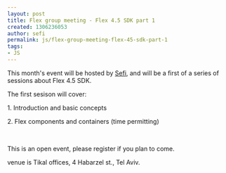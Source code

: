 ```yaml
---
layout: post
title: Flex group meeting - Flex 4.5 SDK part 1
created: 1306236053
author: sefi
permalink: js/flex-group-meeting-flex-45-sdk-part-1
tags:
- JS
---
```

<p>This month's event will be hosted by <a href="http://www.tikalk.com/users/sefi">Sefi</a>, and will be a first of a series of sessions about Flex 4.5 SDK.</p>
<p>The first sesison will cover:</p>
<p>1. Introduction and basic concepts</p>
<p>2. Flex components and containers (time permitting)</p>
<p>&nbsp;</p>
<p>This is an open event, please register if you plan to come.</p>
<p>venue is Tikal offices, 4 Habarzel st., Tel Aviv.</p>
